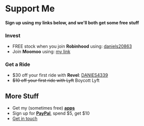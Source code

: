 # Support Me
#### Sign up using my links below, and we'll both get some free stuff

### Invest
  - FREE stock when you join **Robinhood** using: [daniels20863](https://join.robinhood.com/daniels20863)
  - Join **Moomoo** using: [my link](https://j.moomoo.com/00kcml)

### Get a Ride
  - $30 off your first ride with **Revel**: [DANIES4339](http://app.gorevel.com/redeem-code/DANIES4339)
  - ~~$10 off your first ride with Lyft~~ Boycott Lyft

## More Stuff
- Get my (sometimes free) **[apps](https://apps.apple.com/us/developer/daniel-springer/id1402417666)**
- Sign up for **[PayPal](https://py.pl/1j92mX)**, spend $5, get $10
- [Get in touch](https://docs.google.com/forms/d/e/1FAIpQLSer21aRP8VWdepd9tBP8HmR5MH2-rOBfRq34GLQ-FwglpfRdg/viewform)